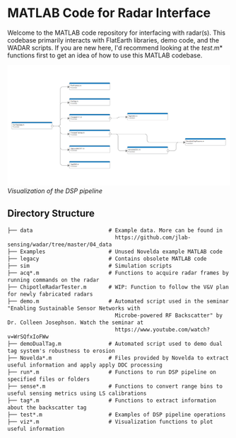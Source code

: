 # MATLAB Code for Radar Interface

Welcome to the MATLAB code repository for interfacing with radar(s). This codebase primarily interacts with FlatEarth libraries, demo code, and the WADAR scripts. If you are new here, I'd recommend looking at the *test*.m* functions first to get an idea of how to use this MATLAB codebase.

![DSP_pipline_viz](DSP_pipline_viz.png)
*Visualization of the DSP pipeline*

## Directory Structure

```
├── data                        # Example data. More can be found in 
                                  https://github.com/jlab-sensing/wadar/tree/master/04_data
├── Examples                    # Unused Novelda example MATLAB code                         
├── legacy                      # Contains obsolete MATLAB code
├── sim                         # Simulation scripts
├── acq*.m                      # Functions to acquire radar frames by running commands on the radar
├── ChipotleRadarTester.m       # WIP: Function to follow the V&V plan for newly fabricated radars
├── demo.m                      # Automated script used in the seminar "Enabling Sustainable Sensor Networks with 
                                  Microbe-powered RF Backscatter" by Dr. Colleen Josephson. Watch the seminar at 
                                  https://www.youtube.com/watch?v=WrSQfxIoFWw
├── demoDualTag.m               # Automated script used to demo dual tag system's robustness to erosion
├── Novelda*.m                  # Files provided by Novelda to extract useful information and apply apply DDC processing
├── run*.m                      # Functions to run DSP pipeline on specified files or folders
├── sense*.m                    # Functions to convert range bins to useful sensing metrics using LS calibrations
├── tag*.m                      # Functions to extract information about the backscatter tag
├── test*.m                     # Examples of DSP pipeline operations
├── viz*.m                      # Visualization functions to plot useful information
```